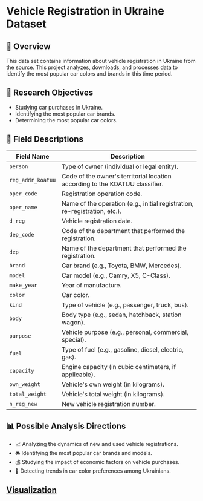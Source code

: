 # Vehicle Registration in Ukraine Dataset

## 📌 Overview

This data set contains information about vehicle registration in Ukraine from the [source](https://data.gov.ua/dataset/06779371-308f-42d7-895e-5a39833375f0). This project analyzes, downloads, and processes data to identify the most popular car colors and brands in this time period.

## 🎯 Research Objectives

- Studying car purchases in Ukraine.
- Identifying the most popular car brands.
- Determining the most popular car colors.

## 📑 Field Descriptions

| Field Name        | Description                                                                  |
| ----------------- | ---------------------------------------------------------------------------- |
| `person`          | Type of owner (individual or legal entity).                                  |
| `reg_addr_koatuu` | Code of the owner's territorial location according to the KOATUU classifier. |
| `oper_code`       | Registration operation code.                                                 |
| `oper_name`       | Name of the operation (e.g., initial registration, re-registration, etc.).   |
| `d_reg`           | Vehicle registration date.                                                   |
| `dep_code`        | Code of the department that performed the registration.                      |
| `dep`             | Name of the department that performed the registration.                      |
| `brand`           | Car brand (e.g., Toyota, BMW, Mercedes).                                     |
| `model`           | Car model (e.g., Camry, X5, C-Class).                                        |
| `make_year`       | Year of manufacture.                                                         |
| `color`           | Car color.                                                                   |
| `kind`            | Type of vehicle (e.g., passenger, truck, bus).                               |
| `body`            | Body type (e.g., sedan, hatchback, station wagon).                           |
| `purpose`         | Vehicle purpose (e.g., personal, commercial, special).                       |
| `fuel`            | Type of fuel (e.g., gasoline, diesel, electric, gas).                        |
| `capacity`        | Engine capacity (in cubic centimeters, if applicable).                       |
| `own_weight`      | Vehicle's own weight (in kilograms).                                         |
| `total_weight`    | Vehicle's total weight (in kilograms).                                       |
| `n_reg_new`       | New vehicle registration number.                                             |

## 📊 Possible Analysis Directions

- 📈 Analyzing the dynamics of new and used vehicle registrations.
- 🚘 Identifying the most popular car brands and models.
- 💰 Studying the impact of economic factors on vehicle purchases.
- 🎨 Detecting trends in car color preferences among Ukrainians.

## [Visualization](https://public.flourish.studio/story/2894458/)
